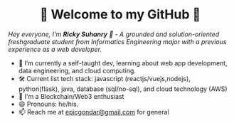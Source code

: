 <h1 align="center"> 🚀 Welcome to my GitHub 🚀 </h1>

<p><i>Hey everyone, I'm <b>Ricky Suhanry</b> 👋 - A grounded and solution-oriented 
freshgraduate student from Informatics Engineering major with a previous experience as a web developer.</i></p>

- 🌱 I’m currently a self-taught dev, learning about web app development, data engineering, and cloud computing.
- 🛠️ Current list tech stack: javascript (reactjs/vuejs,nodejs), python(flask), java, database (sql/no-sql), and cloud technology (AWS)
- 🔭 I'm a Blockchain/Web3 enthusiast
- 😄 Pronouns: he/his.
- 📫 Reach me at epicgondar@gmail.com for general

<!--
**abliskan/abliskan** is a ✨ _special_ ✨ repository because its `README.md` (this file) appears on your GitHub profile.
-->
